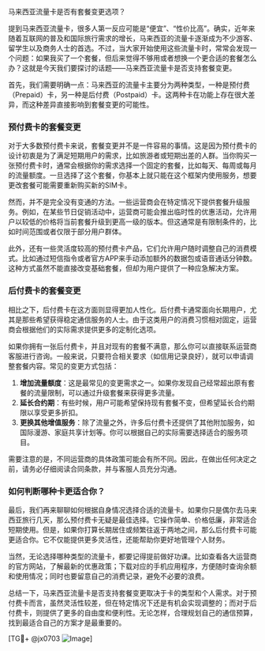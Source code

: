 马来西亚流量卡是否有套餐变更选项？

提到马来西亚流量卡，很多人第一反应可能是“便宜”、“性价比高”。确实，近年来随着互联网的普及和国际旅行需求的增长，马来西亚的流量卡逐渐成为不少游客、留学生以及商务人士的首选。不过，当大家开始使用这些流量卡时，常常会发现一个问题：如果我买了一个套餐，但后来觉得不够用或者想换一个更合适的套餐怎么办？这就是今天我们要探讨的话题——马来西亚流量卡是否支持套餐变更。

首先，我们需要明确一点：马来西亚的流量卡主要分为两种类型，一种是预付费（Prepaid）卡，另一种是后付费（Postpaid）卡。这两种卡在功能上存在很大差异，而这种差异直接影响到套餐变更的可能性。

### 预付费卡的套餐变更

对于大多数预付费卡来说，套餐变更并不是一件容易的事情。这是因为预付费卡的设计初衷是为了满足短期用户的需求，比如旅游者或短期出差的人群。当你购买一张预付费卡时，通常会根据你的需求选择一个固定的套餐，比如每天、每周或每月的流量额度。一旦选择了这个套餐，你基本上就只能在这个框架内使用服务，想要更改套餐可能需要重新购买新的SIM卡。

然而，并不是完全没有变通的方法。一些运营商会在特定情况下提供套餐升级服务。例如，在某些节日促销活动中，运营商可能会推出临时性的优惠活动，允许用户以较低的价格将当前套餐升级到更高一级的版本。但这通常是有限制条件的，比如时间范围或者仅限于部分用户群体。

此外，还有一些灵活度较高的预付费卡产品，它们允许用户随时调整自己的消费模式。比如通过短信指令或者官方APP来手动添加额外的数据包或语音通话分钟数。这种方式虽然不能直接改变基础套餐，但却为用户提供了一种应急解决方案。

### 后付费卡的套餐变更

相比之下，后付费卡在这方面则显得更加人性化。后付费卡通常面向长期用户，尤其是那些希望获得稳定通信服务的人士。由于这类用户的消费习惯相对固定，运营商会根据他们的实际需求提供更多的定制化选项。

如果你拥有一张后付费卡，并且对现有的套餐不满意，那么你可以直接联系运营商客服进行咨询。一般来说，只要符合相关要求（如信用记录良好），就可以申请调整套餐内容。常见的变更方式包括：

1. **增加流量额度**：这是最常见的变更需求之一。如果你发现自己经常超出原有套餐的流量限制，可以通过升级套餐来获得更多流量。
2. **延长合约期**：有些时候，用户可能希望保持现有套餐不变，但希望延长合约期限以享受更多折扣。
3. **更换其他增值服务**：除了流量之外，许多后付费卡还提供了其他附加服务，如国际漫游、家庭共享计划等。你可以根据自己的实际需要选择适合的服务项目。

需要注意的是，不同运营商的具体政策可能会有所不同。因此，在做出任何决定之前，请务必仔细阅读合同条款，并与客服人员充分沟通。

### 如何判断哪种卡更适合你？

最后，我们再来聊聊如何根据自身情况选择合适的流量卡。如果你只是偶尔去马来西亚旅行几天，那么预付费卡无疑是最佳选择。它操作简单、价格低廉，非常适合短期使用。但是，如果你打算长期居住或频繁往返于两地之间，那么后付费卡可能更适合你。它不仅能提供更多灵活性，还能帮助你更好地管理个人财务。

当然，无论选择哪种类型的流量卡，都要记得提前做好功课。比如查看各大运营商的官方网站，了解最新的优惠政策；下载对应的手机应用程序，方便随时查询余额和使用情况；同时也要留意自己的消费记录，避免不必要的浪费。

总结一下，马来西亚流量卡是否支持套餐变更取决于卡的类型和个人需求。对于预付费卡而言，虽然灵活性较差，但在特定情况下还是有机会实现调整的；而对于后付费卡，则提供了更多的自由度和便利性。无论怎样，合理规划自己的通信预算，找到最适合自己的方案才是最重要的。

[TG💪+ @jx0703 ![Image](https://github.com/user-attachments/assets/dbca1d08-cadb-493c-b0ec-ad6f7a83f270)]